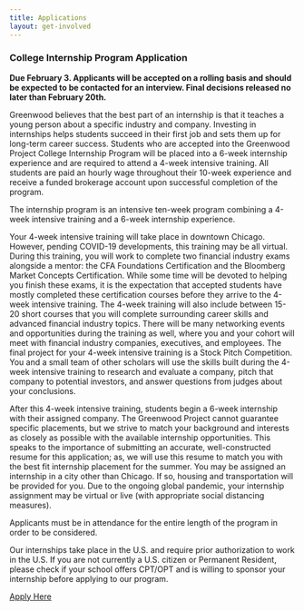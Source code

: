 ```yaml
---
title: Applications
layout: get-involved
---
```


<h3>College Internship Program Application</h3>

**Due February 3. Applicants will be accepted on a rolling basis and should be expected to be contacted for an interview. Final decisions released no later than February 20th.**

Greenwood believes that the best part of an internship is that it teaches a young person about a specific industry and company. Investing in internships helps students succeed in their first job and sets them up for long-term career success. Students who are accepted into the Greenwood Project College Internship Program will be placed into a 6-week internship experience and are required to attend a 4-week intensive training. All students are paid an hourly wage throughout their 10-week experience and receive a funded brokerage account upon successful completion of the program.

The internship program is an intensive ten-week program combining a 4-week intensive training and a 6-week internship experience.

Your 4-week intensive training will take place in downtown Chicago. However, pending COVID-19 developments, this training may be all virtual. During this training, you will work to complete two financial industry exams alongside a mentor: the CFA Foundations Certification and the Bloomberg Market Concepts Certification. While some time will be devoted to helping you finish these exams, it is the expectation that accepted students have mostly completed these certification courses before they arrive to the 4-week intensive training. The 4-week training will also include between 15-20 short courses that you will complete surrounding career skills and advanced financial industry topics. There will be many networking events and opportunities during the training as well, where you and your cohort will meet with financial industry companies, executives, and employees. The final project for your 4-week intensive training is a Stock Pitch Competition. You and a small team of other scholars will use the skills built during the 4-week intensive training to research and evaluate a company, pitch that company to potential investors, and answer questions from judges about your conclusions.

After this 4-week intensive training, students begin a 6-week internship with their assigned company. The Greenwood Project cannot guarantee specific placements, but we strive to match your background and interests as closely as possible with the available internship opportunities. This speaks to the importance of submitting an accurate, well-constructed resume for this application; as, we will use this resume to match you with the best fit internship placement for the summer. You may be assigned an internship in a city other than Chicago. If so, housing and transportation will be provided for you. Due to the ongoing global pandemic, your internship assignment may be virtual or live (with appropriate social distancing measures).

Applicants must be in attendance for the entire length of the program in order to be considered.

Our internships take place in the U.S. and require prior authorization to work in the U.S. If you are not currently a U.S. citizen or Permanent Resident, please check if your school offers CPT/OPT and is willing to sponsor your internship before applying to our program.

<a href="https://docs.google.com/forms/d/e/1FAIpQLScsYl2ejRgQUvGcPT0BTFZGAgUhiriSzfcLMukml82z1VQ-vw/viewform?usp=sf_link" class="button block center p1 black">Apply Here</a>
